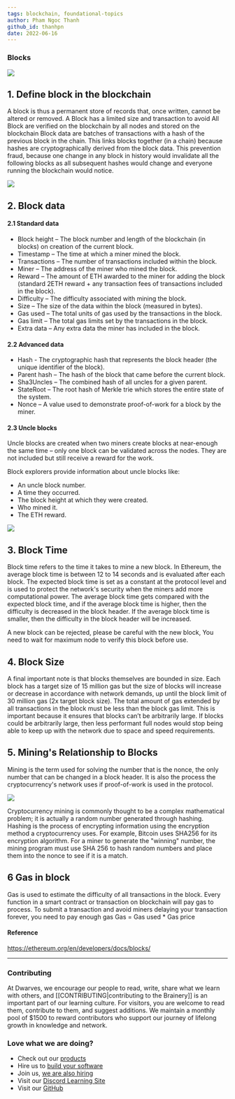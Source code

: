 ```yaml
---
tags: blockchain, foundational-topics
author: Pham Ngoc Thanh
github_id: thanhpn
date: 2022-06-16
---
```


### Blocks

![](_assets/LZRYlGx.png)

## 1. Define block in the blockchain

A block is thus a permanent store of records that, once written, cannot be altered or removed. A Block has a limited size and transaction to avoid All Block are verified on the blockchain by all nodes and stored on the blockchain Block data are batches of transactions with a hash of the previous block in the chain. This links blocks together (in a chain) because hashes are cryptographically derived from the block data. This prevention fraud, because one change in any block in history would invalidate all the following blocks as all subsequent hashes would change and everyone running the blockchain would notice.

![](_assets/sVIhd1p.png)

## 2. Block data

#### 2.1 Standard data

- Block height – The block number and length of the blockchain (in blocks) on creation of the current block.
- Timestamp – The time at which a miner mined the block.
- Transactions – The number of transactions included within the block.
- Miner – The address of the miner who mined the block.
- Reward – The amount of ETH awarded to the miner for adding the block (standard 2ETH reward + any transaction fees of transactions included in the block).
- Difficulty – The difficulty associated with mining the block.
- Size – The size of the data within the block (measured in bytes).
- Gas used – The total units of gas used by the transactions in the block.
- Gas limit – The total gas limits set by the transactions in the block.
- Extra data – Any extra data the miner has included in the block.

#### 2.2 Advanced data

- Hash - The cryptographic hash that represents the block header (the unique identifier of the block).
- Parent hash – The hash of the block that came before the current block.
- Sha3Uncles – The combined hash of all uncles for a given parent.
- StateRoot – The root hash of Merkle trie which stores the entire state of the system.
- Nonce – A value used to demonstrate proof-of-work for a block by the miner.

#### 2.3 Uncle blocks

Uncle blocks are created when two miners create blocks at near-enough the same time – only one block can be validated across the nodes. They are not included but still receive a reward for the work.

Block explorers provide information about uncle blocks like:

- An uncle block number.
- A time they occurred.
- The block height at which they were created.
- Who mined it.
- The ETH reward.

![](_assets/eqHPGHW.png)

## 3. Block Time

Block time refers to the time it takes to mine a new block. In Ethereum, the average block time is between 12 to 14 seconds and is evaluated after each block. The expected block time is set as a constant at the protocol level and is used to protect the network's security when the miners add more computational power. The average block time gets compared with the expected block time, and if the average block time is higher, then the difficulty is decreased in the block header. If the average block time is smaller, then the difficulty in the block header will be increased.

A new block can be rejected, please be careful with the new block, You need to wait for maximum node to verify this block before use.

## 4. Block Size

A final important note is that blocks themselves are bounded in size. Each block has a target size of 15 million gas but the size of blocks will increase or decrease in accordance with network demands, up until the block limit of 30 million gas (2x target block size). The total amount of gas extended by all transactions in the block must be less than the block gas limit. This is important because it ensures that blocks can’t be arbitrarily large. If blocks could be arbitrarily large, then less performant full nodes would stop being able to keep up with the network due to space and speed requirements.

## 5. Mining's Relationship to Blocks

Mining is the term used for solving the number that is the nonce, the only number that can be changed in a block header. It is also the process the cryptocurrency's network uses if proof-of-work is used in the protocol.

![](_assets/qI5JTRd.png.jpg)

Cryptocurrency mining is commonly thought to be a complex mathematical problem; it is actually a random number generated through hashing. Hashing is the process of encrypting information using the encryption method a cryptocurrency uses. For example, Bitcoin uses SHA256 for its encryption algorithm. For a miner to generate the "winning" number, the mining program must use SHA 256 to hash random numbers and place them into the nonce to see if it is a match.

## 6 Gas in block

Gas is used to estimate the difficulty of all transactions in the block. Every function in a smart contract or transaction on blockchain will pay gas to process. To submit a transaction and avoid miners delaying your transaction forever, you need to pay enough gas Gas = Gas used \* Gas ​​price

#### Reference

https://ethereum.org/en/developers/docs/blocks/


---
<!-- CTA -->
### Contributing

At Dwarves, we encourage our people to read, write, share what we learn with others, and [[CONTRIBUTING|contributing to the Brainery]] is an important part of our learning culture. For visitors, you are welcome to read them, contribute to them, and suggest additions. We maintain a monthly pool of $1500 to reward contributors who support our journey of lifelong growth in knowledge and network.

### Love what we are doing?

- Check out our [products](https://superbits.co)
- Hire us to [build your software](https://d.foundation)
- Join us, [we are also hiring](https://github.com/dwarvesf/WeAreHiring)
- Visit our [Discord Learning Site](https://discord.gg/dzNBpNTVEZ)
- Visit our [GitHub](https://github.com/dwarvesf)
